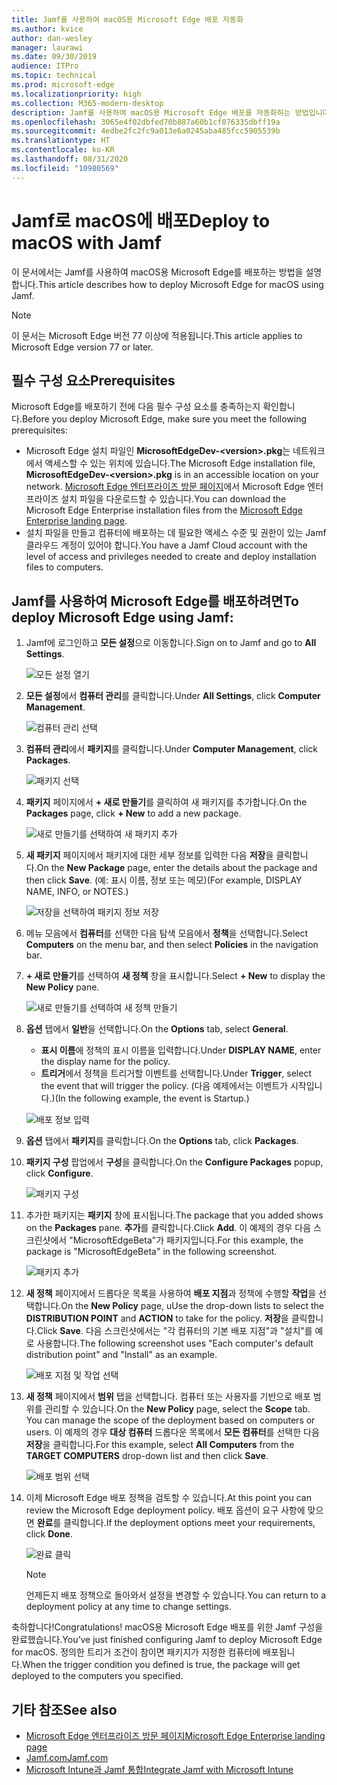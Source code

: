 ```yaml
---
title: Jamf를 사용하여 macOS용 Microsoft Edge 배포 자동화
ms.author: kvice
author: dan-wesley
manager: laurawi
ms.date: 09/30/2019
audience: ITPro
ms.topic: technical
ms.prod: microsoft-edge
ms.localizationpriority: high
ms.collection: M365-modern-desktop
description: Jamf를 사용하여 macOS용 Microsoft Edge 배포를 자동화하는 방법입니다.
ms.openlocfilehash: 3065e4f02dbfed70b887a60b1cf076335dbff19a
ms.sourcegitcommit: 4edbe2fc2fc9a013e6a0245aba485fcc5905539b
ms.translationtype: HT
ms.contentlocale: ko-KR
ms.lasthandoff: 08/31/2020
ms.locfileid: "10980569"
---
```

# <span data-ttu-id="b7faa-103">Jamf로 macOS에 배포</span><span class="sxs-lookup"><span data-stu-id="b7faa-103">Deploy to macOS with Jamf</span></span>

<span data-ttu-id="b7faa-104">이 문서에서는 Jamf를 사용하여 macOS용 Microsoft Edge를 배포하는 방법을 설명합니다.</span><span class="sxs-lookup"><span data-stu-id="b7faa-104">This article describes how to deploy Microsoft Edge for macOS using Jamf.</span></span>

> [!NOTE]
> <span data-ttu-id="b7faa-105">이 문서는 Microsoft Edge 버전 77 이상에 적용됩니다.</span><span class="sxs-lookup"><span data-stu-id="b7faa-105">This article applies to Microsoft Edge version 77 or later.</span></span>

## <span data-ttu-id="b7faa-106">필수 구성 요소</span><span class="sxs-lookup"><span data-stu-id="b7faa-106">Prerequisites</span></span>

<span data-ttu-id="b7faa-107">Microsoft Edge를 배포하기 전에 다음 필수 구성 요소를 충족하는지 확인합니다.</span><span class="sxs-lookup"><span data-stu-id="b7faa-107">Before you deploy Microsoft Edge, make sure you meet the following prerequisites:</span></span>

- <span data-ttu-id="b7faa-108">Microsoft Edge 설치 파일인 **MicrosoftEdgeDev-\<version\>.pkg**는 네트워크에서 액세스할 수 있는 위치에 있습니다.</span><span class="sxs-lookup"><span data-stu-id="b7faa-108">The Microsoft Edge installation file,  **MicrosoftEdgeDev-\<version\>.pkg** is in an accessible location on your network.</span></span> <span data-ttu-id="b7faa-109">[Microsoft Edge 엔터프라이즈 방문 페이지](https://aka.ms/EdgeEnterprise)에서 Microsoft Edge 엔터프라이즈 설치 파일을 다운로드할 수 있습니다.</span><span class="sxs-lookup"><span data-stu-id="b7faa-109">You can download the Microsoft Edge Enterprise installation files from the [Microsoft Edge Enterprise landing page](https://aka.ms/EdgeEnterprise).</span></span>
- <span data-ttu-id="b7faa-110">설치 파일을 만들고 컴퓨터에 배포하는 데 필요한 액세스 수준 및 권한이 있는 Jamf 클라우드 계정이 있어야 합니다.</span><span class="sxs-lookup"><span data-stu-id="b7faa-110">You have a Jamf Cloud account with the level of access and privileges needed to create and deploy installation files to computers.</span></span>

## <span data-ttu-id="b7faa-111">Jamf를 사용하여 Microsoft Edge를 배포하려면</span><span class="sxs-lookup"><span data-stu-id="b7faa-111">To deploy Microsoft Edge using Jamf:</span></span>

1. <span data-ttu-id="b7faa-112">Jamf에 로그인하고 **모든 설정**으로 이동합니다.</span><span class="sxs-lookup"><span data-stu-id="b7faa-112">Sign on to Jamf and go to **All Settings**.</span></span>

    ![모든 설정 열기](./media/mac-deploy/jamf-dash-main-open-settings.png)

2. <span data-ttu-id="b7faa-114">**모든 설정**에서 **컴퓨터 관리**를 클릭합니다.</span><span class="sxs-lookup"><span data-stu-id="b7faa-114">Under **All Settings**, click **Computer Management**.</span></span>

    ![컴퓨터 관리 선택](./media/mac-deploy/jamf-all-settings-computer-mgmt.png)

3. <span data-ttu-id="b7faa-116">**컴퓨터 관리**에서 **패키지**를 클릭합니다.</span><span class="sxs-lookup"><span data-stu-id="b7faa-116">Under **Computer Management**, click **Packages**.</span></span>

    ![패키지 선택](./media/mac-deploy/jamf-all-settings-computer-mgmt-pkgs.png)

4. <span data-ttu-id="b7faa-118">**패키지** 페이지에서 **+ 새로 만들기**를 클릭하여 새 패키지를 추가합니다.</span><span class="sxs-lookup"><span data-stu-id="b7faa-118">On the **Packages** page, click **+ New** to add a new package.</span></span>

    ![새로 만들기를 선택하여 새 패키지 추가](./media/mac-deploy/jamf-all-settings-computer-mgmt-new-pkg.png)

5. <span data-ttu-id="b7faa-120">**새 패키지** 페이지에서 패키지에 대한 세부 정보를 입력한 다음 **저장**을 클릭합니다.</span><span class="sxs-lookup"><span data-stu-id="b7faa-120">On the **New Package** page, enter the details about the package and then click **Save**.</span></span> <span data-ttu-id="b7faa-121">(예: 표시 이름, 정보 또는 메모)</span><span class="sxs-lookup"><span data-stu-id="b7faa-121">(For example, DISPLAY NAME, INFO, or NOTES.)</span></span>

    ![저장을 선택하여 패키지 정보 저장](./media/mac-deploy/jamf-all-settings-computer-mgmt-save-pkg-info.png)

6. <span data-ttu-id="b7faa-123">메뉴 모음에서 **컴퓨터**를 선택한 다음 탐색 모음에서 **정책**을 선택합니다.</span><span class="sxs-lookup"><span data-stu-id="b7faa-123">Select **Computers** on the menu bar, and then select **Policies** in the navigation bar.</span></span>

7. <span data-ttu-id="b7faa-124">**+ 새로 만들기**를 선택하여 **새 정책** 창을 표시합니다.</span><span class="sxs-lookup"><span data-stu-id="b7faa-124">Select **+ New** to display the **New Policy** pane.</span></span>

    ![새로 만들기를 선택하여 새 정책 만들기](./media/mac-deploy/jamf-all-settings-computer-new-policy.png)

8. <span data-ttu-id="b7faa-126">**옵션** 탭에서 **일반**을 선택합니다.</span><span class="sxs-lookup"><span data-stu-id="b7faa-126">On the **Options** tab, select **General**.</span></span>

    - <span data-ttu-id="b7faa-127">**표시 이름**에 정책의 표시 이름을 입력합니다.</span><span class="sxs-lookup"><span data-stu-id="b7faa-127">Under **DISPLAY NAME**, enter the display name for the policy.</span></span>
    - <span data-ttu-id="b7faa-128">**트리거**에서 정책을 트리거할 이벤트를 선택합니다.</span><span class="sxs-lookup"><span data-stu-id="b7faa-128">Under **Trigger**, select the event that will trigger the policy.</span></span> <span data-ttu-id="b7faa-129">(다음 예제에서는 이벤트가 시작입니다.)</span><span class="sxs-lookup"><span data-stu-id="b7faa-129">(In the following example, the event is Startup.)</span></span>

    ![배포 정보 입력](./media/mac-deploy/jamf-all-settings-computer-cfg-policy.png)

9. <span data-ttu-id="b7faa-131">**옵션** 탭에서 **패키지**를 클릭합니다.</span><span class="sxs-lookup"><span data-stu-id="b7faa-131">On the **Options** tab, click **Packages**.</span></span>

10. <span data-ttu-id="b7faa-132">**패키지 구성** 팝업에서 **구성**을 클릭합니다.</span><span class="sxs-lookup"><span data-stu-id="b7faa-132">On the **Configure Packages** popup, click **Configure**.</span></span>

    ![패키지 구성](./media/mac-deploy/jamf-all-settings-computer-policy-pkg-configure.png)

11. <span data-ttu-id="b7faa-134">추가한 패키지는 **패키지** 창에 표시됩니다.</span><span class="sxs-lookup"><span data-stu-id="b7faa-134">The package that you added shows on the **Packages** pane.</span></span> <span data-ttu-id="b7faa-135">**추가**를 클릭합니다.</span><span class="sxs-lookup"><span data-stu-id="b7faa-135">Click **Add**.</span></span> <span data-ttu-id="b7faa-136">이 예제의 경우 다음 스크린샷에서 "MicrosoftEdgeBeta"가 패키지입니다.</span><span class="sxs-lookup"><span data-stu-id="b7faa-136">For this example, the package is "MicrosoftEdgeBeta" in the following screenshot.</span></span>

    ![패키지 추가](./media/mac-deploy/jamf-all-settings-computer-policy-pkg-add-beta.png)

12. <span data-ttu-id="b7faa-138">**새 정책** 페이지에서 드롭다운 목록을 사용하여 **배포 지점**과 정책에 수행할 **작업**을 선택합니다.</span><span class="sxs-lookup"><span data-stu-id="b7faa-138">On the **New Policy** page, uUse the drop-down lists to select the **DISTRIBUTION POINT** and **ACTION** to take for the policy.</span></span> <span data-ttu-id="b7faa-139">**저장**을 클릭합니다.</span><span class="sxs-lookup"><span data-stu-id="b7faa-139">Click **Save**.</span></span> <span data-ttu-id="b7faa-140">다음 스크린샷에서는 "각 컴퓨터의 기본 배포 지점"과 "설치"를 예로 사용합니다.</span><span class="sxs-lookup"><span data-stu-id="b7faa-140">The following screenshot uses "Each computer's default distribution point" and "Install" as an example.</span></span>

    ![배포 지점 및 작업 선택](./media/mac-deploy/jamf-all-settings-computer-mgmt-pkg-cfg-distro.png)

13. <span data-ttu-id="b7faa-142">**새 정책** 페이지에서 **범위** 탭을 선택합니다. 컴퓨터 또는 사용자를 기반으로 배포 범위를 관리할 수 있습니다.</span><span class="sxs-lookup"><span data-stu-id="b7faa-142">On the **New Policy** page, select the **Scope** tab. You can manage the scope of the deployment based on computers or users.</span></span> <span data-ttu-id="b7faa-143">이 예제의 경우 **대상 컴퓨터** 드롭다운 목록에서 **모든 컴퓨터**를 선택한 다음 **저장**을 클릭합니다.</span><span class="sxs-lookup"><span data-stu-id="b7faa-143">For this example, select **All Computers** from the **TARGET COMPUTERS** drop-down list and then click **Save**.</span></span>

    ![배포 범위 선택](./media/mac-deploy/jamf-all-settings-computer-mgmt-add-target.png)

14. <span data-ttu-id="b7faa-145">이제 Microsoft Edge 배포 정책을 검토할 수 있습니다.</span><span class="sxs-lookup"><span data-stu-id="b7faa-145">At this point you can review the Microsoft Edge deployment policy.</span></span> <span data-ttu-id="b7faa-146">배포 옵션이 요구 사항에 맞으면 **완료**를 클릭합니다.</span><span class="sxs-lookup"><span data-stu-id="b7faa-146">If the deployment options meet your requirements, click **Done**.</span></span>

    ![완료 클릭](./media/mac-deploy/jamf-all-settings-computer-mgmt-finish-add-deployment.png)

    > [!NOTE]
    > <span data-ttu-id="b7faa-148">언제든지 배포 정책으로 돌아와서 설정을 변경할 수 있습니다.</span><span class="sxs-lookup"><span data-stu-id="b7faa-148">You can return to a deployment policy at any time to change settings.</span></span>

<span data-ttu-id="b7faa-149">축하합니다!</span><span class="sxs-lookup"><span data-stu-id="b7faa-149">Congratulations!</span></span> <span data-ttu-id="b7faa-150">macOS용 Microsoft Edge 배포를 위한 Jamf 구성을 완료했습니다.</span><span class="sxs-lookup"><span data-stu-id="b7faa-150">You’ve just finished configuring Jamf to deploy Microsoft Edge for macOS.</span></span> <span data-ttu-id="b7faa-151">정의한 트리거 조건이 참이면 패키지가 지정한 컴퓨터에 배포됩니다.</span><span class="sxs-lookup"><span data-stu-id="b7faa-151">When the trigger condition you defined is true, the package will get deployed to the computers you specified.</span></span>

## <span data-ttu-id="b7faa-152">기타 참조</span><span class="sxs-lookup"><span data-stu-id="b7faa-152">See also</span></span>

- [<span data-ttu-id="b7faa-153">Microsoft Edge 엔터프라이즈 방문 페이지</span><span class="sxs-lookup"><span data-stu-id="b7faa-153">Microsoft Edge Enterprise landing page</span></span>](https://aka.ms/EdgeEnterprise)
- [<span data-ttu-id="b7faa-154">Jamf.com</span><span class="sxs-lookup"><span data-stu-id="b7faa-154">Jamf.com</span></span>](https://www.jamf.com/)
- [<span data-ttu-id="b7faa-155">Microsoft Intune과 Jamf 통합</span><span class="sxs-lookup"><span data-stu-id="b7faa-155">Integrate Jamf with Microsoft Intune</span></span>](https://docs.microsoft.com/intune/conditional-access-integrate-jamf)
